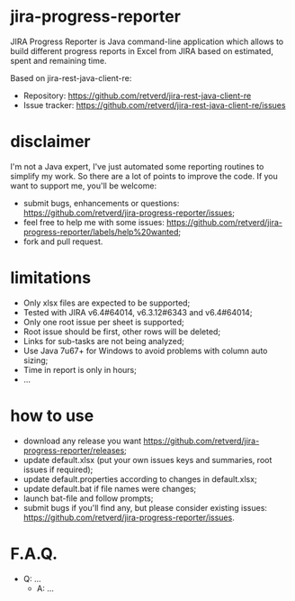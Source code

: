 # jira-progress-reporter
JIRA Progress Reporter is Java command-line application which allows to build different progress reports in Excel from JIRA based on estimated, spent and remaining time.

Based on jira-rest-java-client-re:
* Repository: https://github.com/retverd/jira-rest-java-client-re
* Issue tracker: https://github.com/retverd/jira-rest-java-client-re/issues

# disclaimer
I'm not a Java expert, I've just automated some reporting routines to simplify my work. So there are a lot of points to improve the code. If you want to support me, you'll be welcome:
* submit bugs, enhancements or questions: https://github.com/retverd/jira-progress-reporter/issues;
* feel free to help me with some issues: https://github.com/retverd/jira-progress-reporter/labels/help%20wanted;
* fork and pull request.

# limitations
* Only xlsx files are expected to be supported;
* Tested with JIRA v6.4#64014, v6.3.12#6343 and v6.4#64014;
* Only one root issue per sheet is supported;
* Root issue should be first, other rows will be deleted;
* Links for sub-tasks are not being analyzed;
* Use Java 7u67+ for Windows to avoid problems with column auto sizing;
* Time in report is only in hours;
* ...

# how to use
* download any release you want https://github.com/retverd/jira-progress-reporter/releases;
* update default.xlsx (put your own issues keys and summaries, root issues if required);
* update default.properties according to changes in default.xlsx;
* update default.bat if file names were changes;
* launch bat-file and follow prompts;
* submit bugs if you'll find any, but please consider existing issues: https://github.com/retverd/jira-progress-reporter/issues.

# F.A.Q.
* Q: ...
    * A: ...